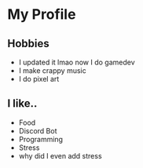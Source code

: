 # My Profile

## Hobbies
 - I updated it lmao now I do gamedev 
 - I make crappy music
 - I do pixel art

## I like..
- Food
- Discord Bot
- Programming
- Stress
- why did I even add stress
